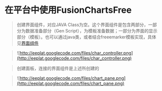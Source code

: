 # 在平台中使用FusionChartsFree #


> 创建界面组件，对应JAVA Class为空。这个界面组件是包含两部分，一部分为数据准备部分（Gen Script），为模板准备数据；一部分为界面的显示部分（模板）。也可以通过java类，或者结合freeemarker模板实现，具体见[界面组件](http://code.google.com/p/eeplat/wiki/ConfigController)

> ![http://eeplat.googlecode.com/files/char_controller.png](http://eeplat.googlecode.com/files/char_controller.png)

> 创建面板，连接的界面组件是上述所创建的

> ![http://eeplat.googlecode.com/files/chart_pane.png](http://eeplat.googlecode.com/files/chart_pane.png)
